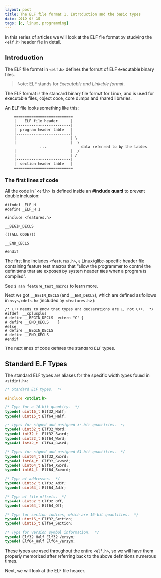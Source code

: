 ```yaml
---
layout: post
title: The ELF file format 1. Introduction and the basic types
date: 2019-04-15
tags: [c, linux, programming]
---
```


In this series of articles we will look at the ELF file format by studying the `<elf.h>` header file in detail.

## Introduction

The ELF file format in `<elf.h>` defines the format of ELF executable binary files.

> Note: ELF stands for *Executable and Linkable format*.

The ELF format is the standard binary file format for Linux, and is used for executable files, object code, core dumps and shared libraries.

An ELF file looks something like this:

```
    ===========================
    |    ELF file header      |
    |-------------------------|
    |  program header table   |
    |-------------------------|
    |                         | \
    |                         |  \
                ...                data referred to by the tables
    |                         |  /
    |                         | /
    |-------------------------|
    |  section header table   |
    ===========================
```


### The first lines of code

All the code in `<elf.h> is defined inside an **#include guard** to prevent double inclusion:

```
#ifndef _ELF_H
#define _ELF_H 1

#include <features.h>

__BEGIN_DECLS

(((ALL CODE)))

__END_DECLS

#endif
```

The first line includes `<features.h>`, a Linux/glibc-specific header file containing feature test macros that "allow the programmer to control the definitions that are exposed by system header files when a program is compiled".

See `$ man feature_test_macros` to learn more.

Next we got `__BEGIN_DECLS` (and `__END_DECLS`), which are defined as follows in `<sys/cdefs.h>` (included by `<features.h`>):

```
/* C++ needs to know that types and declarations are C, not C++.  */
#ifdef  __cplusplus
# define __BEGIN_DECLS  extern "C" {
# define __END_DECLS    }
#else
# define __BEGIN_DECLS
# define __END_DECLS
#endif
```

The next lines of code defines the standard ELF types.

## Standard ELF Types

The standard ELF types are aliases for the specific width types found in `<stdint.h>`:

```c
/* Standard ELF types.  */

#include <stdint.h>

/* Type for a 16-bit quantity.  */
typedef uint16_t Elf32_Half;
typedef uint16_t Elf64_Half;

/* Types for signed and unsigned 32-bit quantities.  */
typedef uint32_t Elf32_Word;
typedef int32_t  Elf32_Sword;
typedef uint32_t Elf64_Word;
typedef int32_t  Elf64_Sword;

/* Types for signed and unsigned 64-bit quantities.  */
typedef uint64_t Elf32_Xword;
typedef int64_t  Elf32_Sxword;
typedef uint64_t Elf64_Xword;
typedef int64_t  Elf64_Sxword;

/* Type of addresses.  */
typedef uint32_t Elf32_Addr;
typedef uint64_t Elf64_Addr;

/* Type of file offsets.  */
typedef uint32_t Elf32_Off;
typedef uint64_t Elf64_Off;

/* Type for section indices, which are 16-bit quantities.  */
typedef uint16_t Elf32_Section;
typedef uint16_t Elf64_Section;

/* Type for version symbol information.  */
typedef Elf32_Half Elf32_Versym;
typedef Elf64_Half Elf64_Versym;
```

These types are used throughout the entire `<elf.h>`, so we will have them properly memorized after referring back to the above definitions numerous times.

Next, we will look at the ELF file header.
